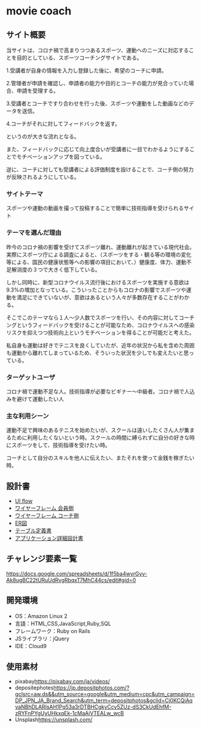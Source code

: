 # movie coach

## サイト概要
当サイトは、コロナ禍で高まりつつあるスポーツ、運動へのニーズに対応することを目的としている、スポーツコーチングサイトである。

1.受講者が自身の情報を入力し登録した後に、希望のコーチに申請。

2.管理者が申請を確認し、申請者の能力や目的とコーチの能力が見合っていた場合、申請を受理する。

3.受講者とコーチですり合わせを行った後、スポーツや運動をした動画などのデータを送信。

4.コーチがそれに対してフィードバックを返す。

というのが大きな流れとなる。

また、フィードバックに応じて向上度合いが受講者に一目でわかるようにすることでモチベーションアップを図っている。

逆に、コーチに対しても受講者による評価制度を設けることで、コーチ側の努力が反映されるようにしている。

### サイトテーマ
スポーツや運動の動画を撮って投稿することで簡単に技術指導を受けられるサイト

### テーマを選んだ理由
昨今のコロナ禍の影響を受けてスポーツ離れ、運動離れが起きている現代社会。実際にスポーツ庁による調査によると、（スポーツをする・観る等の環境の変化等による、国民の健康状態等への影響の項目において、）健康度、体力、運動不足解消度の３つで大きく低下している。

しかし同時に、新型コロナウイルス流行後におけるスポーツを実施する意欲は9.3%の増加となっている。こういったことからもコロナの影響でスポーツや運動を満足にできていないが、意欲はあるという人々が多数存在することがわかる。

そこでこのテーマなら１人～少人数でスポーツを行い、その内容に対してコーチングというフィードバックを受けることが可能なため、コロナウイルスへの感染リスクを抑えつつ技術向上というモチベーションを得ることが可能だと考えた。

私自身も運動は好きでテニスを良くしていたが、近年の状況から私を含めた周囲も運動から離れてしまっているため、そういった状況を少しでも変えたいと思っている。

### ターゲットユーザ
コロナ禍で運動不足な人。技術指導が必要なビギナー～中級者。コロナ禍で人込みを避けて運動したい人

### 主な利用シーン
運動不足で興味のあるテニスを始めたいが、スクールは遠いしたくさん人が集まるために利用したくないという時。スクールの時間に縛られずに自分の好きな時にスポーツをして、技術指導を受けたい時。

コーチとして自分のスキルを他人に伝えたい、またそれを使って金銭を稼ぎたい時。

## 設計書

- [UI flow](https://drive.google.com/file/d/16e9vrVnJmULgyt0-yYX8Uw6HA3Rf2mkp/view?usp=sharing)
- [ワイヤーフレーム 会員側](https://drive.google.com/file/d/18IUw57XheIZZSklquvxz11cqC03q2sdw/view?usp=sharing)
- [ワイヤーフレーム コーチ側](https://drive.google.com/file/d/1923n7TEc8k_37MjdXP5RX_ktziTjBeb-/view?usp=sharing)
- [ER図](https://drive.google.com/file/d/19g8ZUE6usIduX_gRE5TjQ8hZryf_1Hmm/view?usp=sharing)
- [テーブル定義書](https://docs.google.com/spreadsheets/d/147n9dio7mhr4dotE0W7KNPFklCU4drYTLHCyTQeyyjU/edit?usp=sharing)
- [アプリケーション詳細設計書](https://docs.google.com/spreadsheets/d/1GH6kCMYnVveiOzl6dp5j6LUZoHHkpqrQoINGac2ySrs/edit?usp=sharing)

## チャレンジ要素一覧
<https://docs.google.com/spreadsheets/d/1f5ba4wyrGyv-Ak8ugBC22tURuUdRvgRbqxT7MhC44cs/edit#gid=0>
## 開発環境
- OS：Amazon Linux 2
- 言語：HTML,CSS,JavaScript,Ruby,SQL
- フレームワーク：Ruby on Rails
- JSライブラリ：jQuery
- IDE：Cloud9
## 使用素材
- pixabay<https://pixabay.com/ja/videos/>
- depositephotes<https://jp.depositphotos.com/?gclsrc=aw.ds&&utm_source=google&utm_medium=cpc&utm_campaign=DP_JPN_JA_Brand_Search&utm_term=depositphotos&gclid=Cj0KCQiAqvaNBhDLARIsAH1Pq53a3rDTBHCgkyCcy5ZUz-dS3CkUdEhfM-zRYFnPYgUyUHkxqEk-1cMaAjVTEALw_wcB>
- Unsplash<https://unsplash.com/>